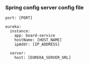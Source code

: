 ### Spring config server config file
```
port: [PORT]

eureka: 
  instance:
    app: board-service
    hostName: [HOST_NAME]
    ipAddr: [IP_ADDRESS]

  server:
    host: [EUREKA_SERVER_URL]
```
